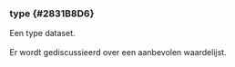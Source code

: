 ### type {#2831B8D6}
Een type dataset. 
<br/>
<br/>
Er wordt gediscussieerd over een aanbevolen waardelijst.

